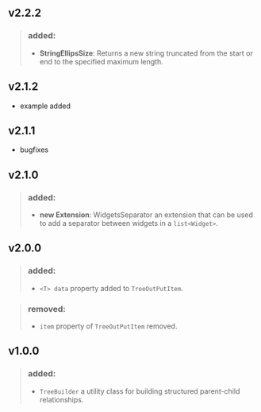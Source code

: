 ## v2.2.2

> ### added:
>
> - **StringEllipsSize**: Returns a new string truncated from the start or end to the specified maximum length.

## v2.1.2

- example added

## v2.1.1

- bugfixes

## v2.1.0

> ### added:
>
> - **new Extension**: WidgetsSeparator an extension that can be used to add a separator between widgets in a `list<Widget>`.

## v2.0.0

> ### added:
>
> - `<T> data` property added to `TreeOutPutItem`.

> ### removed:
>
> - `item` property of `TreeOutPutItem` removed.

## v1.0.0

> ### added:
>
> - `TreeBuilder` a utility class for building structured parent-child relationships.
